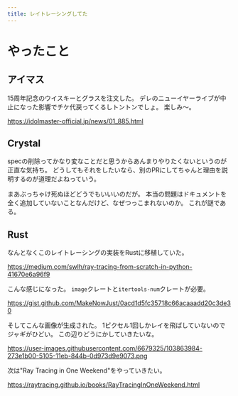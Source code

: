 ```yaml
---
title: レイトレーシングしてた
---
```


# やったこと

## アイマス

15周年記念のウイスキーとグラスを注文した。
デレのニューイヤーライブが中止になった影響でチケ代戻ってくるしトントンでしょ。
楽しみ〜。

<https://idolmaster-official.jp/news/01_885.html>

## Crystal

specの削除ってかなり変なことだと思うからあんまりやりたくないというのが正直な気持ち。
どうしてもそれをしたいなら、別のPRにしてちゃんと理由を説明するのが道理だよねっていう。

まあぶっちゃけ死ぬほどどうでもいいいのだが。
本当の問題はドキュメントを全く追加していないことなんだけど、なぜつっこまれないのか。
これが謎である。

## Rust

なんとなくこのレイトレーシングの実装をRustに移植していた。

<https://medium.com/swlh/ray-tracing-from-scratch-in-python-41670e6a96f9>

こんな感じになった。
`image`クレートと`itertools-num`クレートが必要。

<https://gist.github.com/MakeNowJust/0acd1d5fc35718c66acaaadd20c3de30>

そしてこんな画像が生成された。
1ピクセル1回しかレイを飛ばしていないのでジャギがひどい。
この辺りどうにかしていきたいな。

<https://user-images.githubusercontent.com/6679325/103863984-273e1b00-5105-11eb-844b-0d973d9e9073.png>

次は"Ray Tracing in One Weekend"をやっていきたい。

<https://raytracing.github.io/books/RayTracingInOneWeekend.html>
